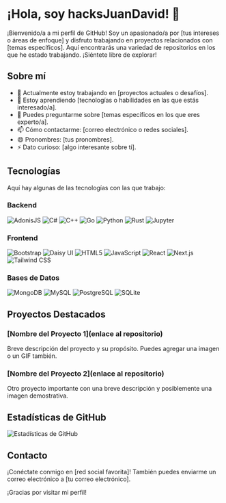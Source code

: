 # ¡Hola, soy hacksJuanDavid! 👋

¡Bienvenido/a a mi perfil de GitHub! Soy un apasionado/a por [tus intereses o áreas de enfoque] y disfruto trabajando en proyectos relacionados con [temas específicos]. Aquí encontrarás una variedad de repositorios en los que he estado trabajando. ¡Siéntete libre de explorar!

## Sobre mí

- 🔭 Actualmente estoy trabajando en [proyectos actuales o desafíos].
- 🌱 Estoy aprendiendo [tecnologías o habilidades en las que estás interesado/a].
- 💬 Puedes preguntarme sobre [temas específicos en los que eres experto/a].
- 📫 Cómo contactarme: [correo electrónico o redes sociales].
- 😄 Pronombres: [tus pronombres].
- ⚡ Dato curioso: [algo interesante sobre ti].

## Tecnologías

Aquí hay algunas de las tecnologías con las que trabajo:

### Backend

<p align="left">
  <img src="https://img.shields.io/badge/-AdonisJS-220052?style=flat" alt="AdonisJS">
  <img src="https://img.shields.io/badge/-C%23-239120?style=flat&logo=c-sharp&logoColor=white" alt="C#">
  <img src="https://img.shields.io/badge/-C%2B%2B-00599C?style=flat&logo=c%2B%2B&logoColor=white" alt="C++">
  <img src="https://img.shields.io/badge/-Go-00ADD8?style=flat&logo=go&logoColor=white" alt="Go">
  <img src="https://img.shields.io/badge/-Python-3776AB?style=flat&logo=python&logoColor=white" alt="Python">
  <img src="https://img.shields.io/badge/-Rust-000000?style=flat&logo=rust&logoColor=white" alt="Rust">
  <img src="https://img.shields.io/badge/-Jupyter-F37626?style=flat&logo=jupyter&logoColor=white" alt="Jupyter">
</p>

### Frontend

<p align="left">
  <img src="https://img.shields.io/badge/-Bootstrap-563D7C?style=flat&logo=bootstrap&logoColor=white" alt="Bootstrap">
  <img src="https://img.shields.io/badge/-Daisy%20UI-065F46?style=flat" alt="Daisy UI">
  <img src="https://img.shields.io/badge/-HTML5-E34F26?style=flat&logo=html5&logoColor=white" alt="HTML5">
  <img src="https://img.shields.io/badge/-JavaScript-F7DF1E?style=flat&logo=javascript&logoColor=black" alt="JavaScript">
  <img src="https://img.shields.io/badge/-React-61DAFB?style=flat&logo=react&logoColor=black" alt="React">
  <img src="https://img.shields.io/badge/-Next.js-000000?style=flat&logo=next.js&logoColor=white" alt="Next.js">
  <img src="https://img.shields.io/badge/-Tailwind%20CSS-38B2AC?style=flat&logo=tailwind-css&logoColor=white" alt="Tailwind CSS">
</p>

### Bases de Datos

<p align="left">
  <img src="https://img.shields.io/badge/-MongoDB-47A248?style=flat&logo=mongodb&logoColor=white" alt="MongoDB">
  <img src="https://img.shields.io/badge/-MySQL-4479A1?style=flat&logo=mysql&logoColor=white" alt="MySQL">
  <img src="https://img.shields.io/badge/-PostgreSQL-336791?style=flat&logo=postgresql&logoColor=white" alt="PostgreSQL">
  <img src="https://img.shields.io/badge/-SQLite-003B57?style=flat&logo=sqlite&logoColor=white" alt="SQLite">
</p>

## Proyectos Destacados

### [Nombre del Proyecto 1](enlace al repositorio)
Breve descripción del proyecto y su propósito. Puedes agregar una imagen o un GIF también.

### [Nombre del Proyecto 2](enlace al repositorio)
Otro proyecto importante con una breve descripción y posiblemente una imagen demostrativa.

## Estadísticas de GitHub

![Estadísticas de GitHub](https://github-readme-stats.vercel.app/api?username=hacksJuanDavid&show_icons=true&count_private=true&hide=contribs)

## Contacto

¡Conéctate conmigo en [red social favorita]! También puedes enviarme un correo electrónico a [tu correo electrónico].

¡Gracias por visitar mi perfil!

